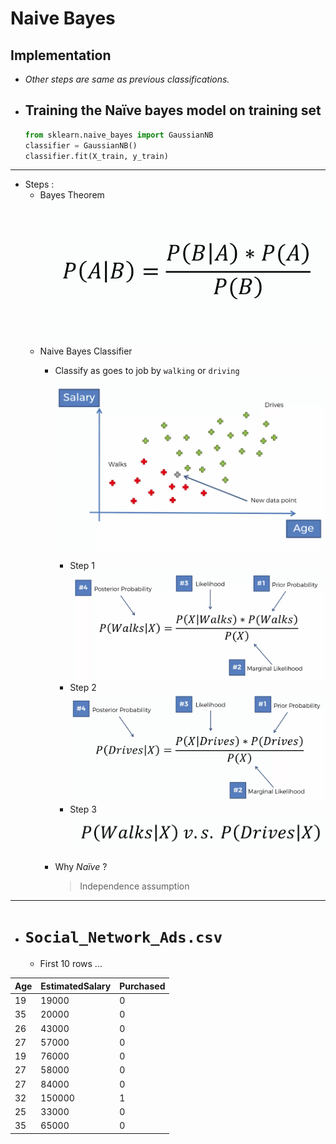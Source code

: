 # Naive Bayes

## **Implementation**
- *Other steps are same as previous classifications.*

- ## Training the Naïve bayes model on training set 
	```py
	from sklearn.naive_bayes import GaussianNB  
	classifier = GaussianNB()   
	classifier.fit(X_train, y_train)	
	```

---

- Steps : 
	- Bayes Theorem
		![Bayes Theorem](./assets/bayes_theorem.png "Formula of Bayes Theorem")
	- Naive Bayes Classifier
		- Classify as goes to job by `walking` or `driving`
			![Data](./assets/data.png "data")
			- Step 1
			![Data](./assets/step1.png)
			- Step 2
			![Data](./assets/step2.png)
			- Step 3
			![Data](./assets/step3.png)
	
		- Why *Naïve* ?
			> Independence assumption

---

- # `Social_Network_Ads.csv`

	- First 10 rows ...
	
|Age|EstimatedSalary|Purchased|
|---|---------------|---------|
|19 |19000          |0        |
|35 |20000          |0        |
|26 |43000          |0        |
|27 |57000          |0        |
|19 |76000          |0        |
|27 |58000          |0        |
|27 |84000          |0        |
|32 |150000         |1        |
|25 |33000          |0        |
|35 |65000          |0        |